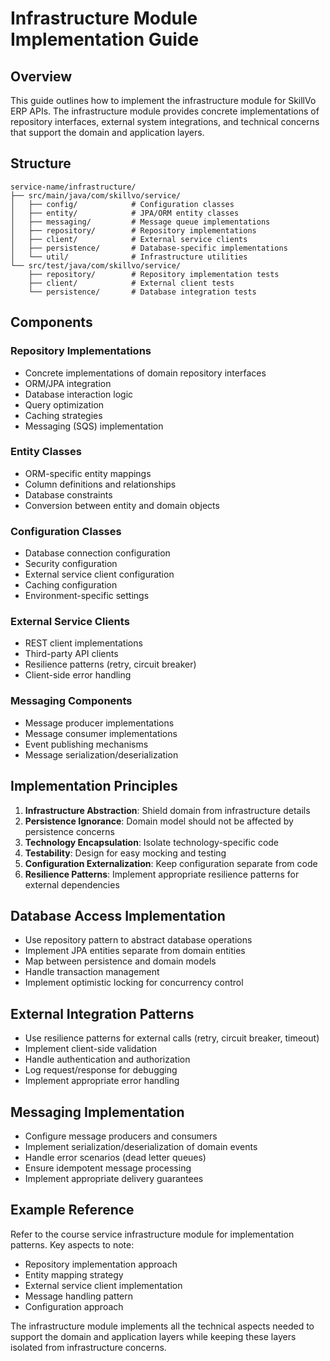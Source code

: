 # Infrastructure Module Implementation Guide

## Overview

This guide outlines how to implement the infrastructure module for SkillVo ERP APIs. The infrastructure module provides concrete implementations of repository interfaces, external system integrations, and technical concerns that support the domain and application layers.

## Structure

```
service-name/infrastructure/
├── src/main/java/com/skillvo/service/
│   ├── config/            # Configuration classes
│   ├── entity/            # JPA/ORM entity classes
│   ├── messaging/         # Message queue implementations
│   ├── repository/        # Repository implementations
│   ├── client/            # External service clients
│   ├── persistence/       # Database-specific implementations
│   └── util/              # Infrastructure utilities
└── src/test/java/com/skillvo/service/
    ├── repository/        # Repository implementation tests
    ├── client/            # External client tests
    └── persistence/       # Database integration tests
```

## Components

### Repository Implementations

- Concrete implementations of domain repository interfaces
- ORM/JPA integration
- Database interaction logic
- Query optimization
- Caching strategies
- Messaging (SQS) implementation

### Entity Classes

- ORM-specific entity mappings
- Column definitions and relationships
- Database constraints
- Conversion between entity and domain objects

### Configuration Classes

- Database connection configuration
- Security configuration
- External service client configuration
- Caching configuration
- Environment-specific settings

### External Service Clients

- REST client implementations
- Third-party API clients
- Resilience patterns (retry, circuit breaker)
- Client-side error handling

### Messaging Components

- Message producer implementations
- Message consumer implementations
- Event publishing mechanisms
- Message serialization/deserialization

## Implementation Principles

1. **Infrastructure Abstraction**: Shield domain from infrastructure details
2. **Persistence Ignorance**: Domain model should not be affected by persistence concerns
3. **Technology Encapsulation**: Isolate technology-specific code
4. **Testability**: Design for easy mocking and testing
5. **Configuration Externalization**: Keep configuration separate from code
6. **Resilience Patterns**: Implement appropriate resilience patterns for external dependencies

## Database Access Implementation

- Use repository pattern to abstract database operations
- Implement JPA entities separate from domain entities
- Map between persistence and domain models
- Handle transaction management
- Implement optimistic locking for concurrency control

## External Integration Patterns

- Use resilience patterns for external calls (retry, circuit breaker, timeout)
- Implement client-side validation
- Handle authentication and authorization
- Log request/response for debugging
- Implement appropriate error handling

## Messaging Implementation

- Configure message producers and consumers
- Implement serialization/deserialization of domain events
- Handle error scenarios (dead letter queues)
- Ensure idempotent message processing
- Implement appropriate delivery guarantees

## Example Reference

Refer to the course service infrastructure module for implementation patterns. Key aspects to note:

- Repository implementation approach
- Entity mapping strategy
- External service client implementation
- Message handling pattern
- Configuration approach

The infrastructure module implements all the technical aspects needed to support the domain and application layers while keeping these layers isolated from infrastructure concerns. 